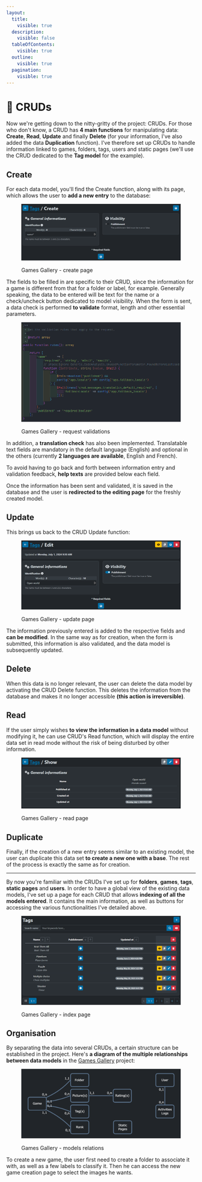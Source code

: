 ```yaml
---
layout:
  title:
    visible: true
  description:
    visible: false
  tableOfContents:
    visible: true
  outline:
    visible: true
  pagination:
    visible: true
---
```


# 💾 CRUDs

Now we're getting down to the nitty-gritty of the project: CRUDs. For those who don't know, a CRUD has **4 main functions** for manipulating data: **Create**, **Read**, **Update** and finally **Delete** (for your information, I've also added the data **Duplication** function). I've therefore set up CRUDs to handle information linked to games, folders, tags, users and static pages (we'll use the CRUD dedicated to the **Tag model** for the example).

## Create

For each data model, you'll find the Create function, along with its page, which allows the user to **add a new entry** to the database:

<figure><img src="../.gitbook/assets/CRUD-create.png" alt=""><figcaption><p>Games Gallery - create page</p></figcaption></figure>

The fields to be filled in are specific to their CRUD, since the information for a game is different from that for a folder or label, for example. Generally speaking, the data to be entered will be text for the name or a check/uncheck button dedicated to model visibility. When the form is sent, a data check is performed **to validate** format, length and other essential parameters.

<figure><img src="../.gitbook/assets/CRUD-request.png" alt=""><figcaption><p>Games Gallery - request validations</p></figcaption></figure>

In addition, a **translation check** has also been implemented. Translatable text fields are mandatory in the default language (English) and optional in the others (currently **2 languages are available**, English and French).

To avoid having to go back and forth between information entry and validation feedback, **help texts** are provided below each field.

Once the information has been sent and validated, it is saved in the database and the user is **redirected to the editing page** for the freshly created model.

## Update

This brings us back to the CRUD Update function:

<figure><img src="../.gitbook/assets/CRUD_edit.png" alt=""><figcaption><p>Games Gallery - update page</p></figcaption></figure>

The information previously entered is added to the respective fields and **can be modified**. In the same way as for creation, when the form is submitted, this information is also validated, and the data model is subsequently updated.

## Delete

When this data is no longer relevant, the user can delete the data model by activating the CRUD Delete function. This deletes the information from the database and makes it no longer accessible **(this action is irreversible)**.

## Read

If the user simply wishes **to view the information in a data model** without modifying it, he can use CRUD's Read function, which will display the entire data set in read mode without the risk of being disturbed by other information.

<figure><img src="../.gitbook/assets/CRUD_read.png" alt=""><figcaption><p>Games Gallery - read page</p></figcaption></figure>

## Duplicate

Finally, if the creation of a new entry seems similar to an existing model, the user can duplicate this data set **to create a new one with a base**. The rest of the process is exactly the same as for creation.

***

By now you're familiar with the CRUDs I've set up for **folders**, **games**, **tags**, **static pages** and **users**. In order to have a global view of the existing data models, I've set up a page for each CRUD that allows **indexing of all the models entered**. It contains the main information, as well as buttons for accessing the various functionalities I've detailed above.

<figure><img src="../.gitbook/assets/CRUD-index.png" alt=""><figcaption><p>Games Gallery - index page</p></figcaption></figure>

## Organisation

By separating the data into several CRUDs, a certain structure can be established in the project. Here's **a diagram of the multiple relationships between data models** in the [Games Gallery](https://games-gallery.alexis-gousseau.com/) project:

<figure><img src="../.gitbook/assets/models_relations.png" alt=""><figcaption><p>Games Gallery - models relations</p></figcaption></figure>

To create a new game, the user first need to create a folder to associate it with, as well as a few labels to classify it. Then he can access the new game creation page to select the images he wants.
